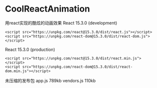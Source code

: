 # CoolReactAnimation
用react实现的酷炫的动画效果
React 15.3.0 (development)
```
<script src="https://unpkg.com/react@15.3.0/dist/react.js"></script>
<script src="https://unpkg.com/react-dom@15.3.0/dist/react-dom.js"></script>
```

React 15.3.0 (production)
```
<script src="https://unpkg.com/react@15.3.0/dist/react.min.js"></script>
<script src="https://unpkg.com/react-dom@15.3.0/dist/react-dom.min.js"></script>
```

未压缩的发布包
app.js 789kb
vendors.js 110kb
